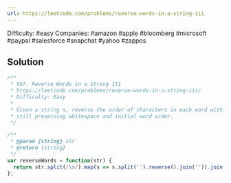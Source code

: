 ```yaml
---
url: https://leetcode.com/problems/reverse-words-in-a-string-iii
---
```


Difficulty: #easy
Companies: #amazon #apple #bloomberg #microsoft #paypal #salesforce #snapchat #yahoo #zappos

## Solution

```javascript
/**
 * 557. Reverse Words in a String III
 * https://leetcode.com/problems/reverse-words-in-a-string-iii/
 * Difficulty: Easy
 *
 * Given a string s, reverse the order of characters in each word within a sentence while
 * still preserving whitespace and initial word order.
 */

/**
 * @param {string} str
 * @return {string}
 */
var reverseWords = function(str) {
  return str.split(/\s/).map(s => s.split('').reverse().join('')).join(' ');
};

```
